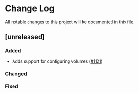 # Change Log
All notable changes to this project will be documented in this file.

## [unreleased]

### Added

- Adds support for configuring volumes ([#1121](https://github.com/GoogleContainerTools/jib/issues/1121))

### Changed

### Fixed